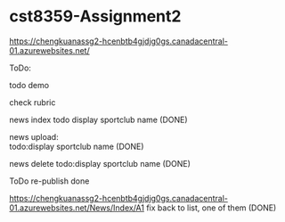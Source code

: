 # cst8359-Assignment2
https://chengkuanassg2-hcenbtb4gjdjg0gs.canadacentral-01.azurewebsites.net/        

ToDo:   

todo demo    

check rubric    

news index
todo display sportclub name (DONE)

news upload:  
todo:display sportclub name (DONE)

news delete 
todo:display sportclub name (DONE)

ToDo re-publish done 


   
https://chengkuanassg2-hcenbtb4gjdjg0gs.canadacentral-01.azurewebsites.net/News/Index/A1
fix back to list, one of them (DONE)      

     
